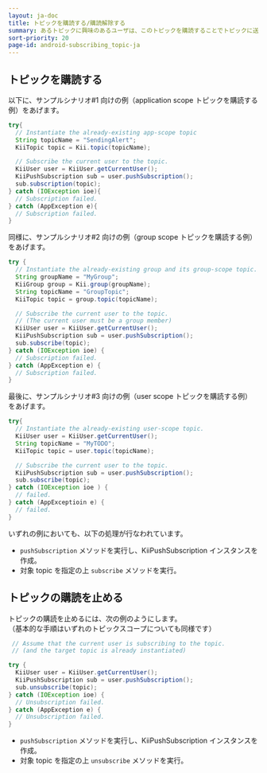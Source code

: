 ```yaml
---
layout: ja-doc
title: トピックを購読する/購読解除する
summary: あるトピックに興味のあるユーザは、このトピックを購読することでトピックに送信されたプッシュメッセージを受け取ることができるようになります。また、トピックの購読を止めることで、プッシュメッセージの受信を止めることができます。
sort-priority: 20
page-id: android-subscribing_topic-ja
---
```

## トピックを購読する

以下に、サンプルシナリオ#1 向けの例（application scope トピックを購読する例）をあげます。

```java
try{
  // Instantiate the already-existing app-scope topic
  String topicName = "SendingAlert";
  KiiTopic topic = Kii.topic(topicName);

  // Subscribe the current user to the topic.
  KiiUser user = KiiUser.getCurrentUser();
  KiiPushSubscription sub = user.pushSubscription();
  sub.subscription(topic);
} catch (IOException ioe){
  // Subscription failed.
} catch (AppException e){
  // Subscription failed.
}
```

同様に、サンプルシナリオ#2 向けの例（group scope トピックを購読する例）をあげます。

```java
try {
  // Instantiate the already-existing group and its group-scope topic.
  String groupName = "MyGroup";
  KiiGroup group = Kii.group(groupName);
  String topicName = "GroupTopic";
  KiiTopic topic = group.topic(topicName);

  // Subscribe the current user to the topic.
  // (The current user must be a group member)
  KiiUser user = KiiUser.getCurrentUser();
  KiiPushSubscription sub = user.pushSubscription();
  sub.subscribe(topic);
} catch (IOException ioe) {
  // Subscription failed.
} catch (AppException e) {
  // Subscription failed.
}
```

最後に、サンプルシナリオ#3 向けの例（user scope トピックを購読する例）をあげます。

```java
try{
  // Instantiate the already-existing user-scope topic.
  KiiUser user = KiiUser.getCurrentUser();
  String topicName = "MyTODO";
  KiiTopic topic = user.topic(topicName);

  // Subscribe the current user to the topic.
  KiiPushSubscription sub = user.pushSubscription();
  sub.subscribe(topic);
} catch (IOException ioe ) {
  // failed.
} catch (AppExceptioin e) {
  // failed.
}
```

いずれの例においても、以下の処理が行なわれています。

 * `pushSubscription` メソッドを実行し、KiiPushSubscription インスタンスを作成。
 * 対象 topic を指定の上 `subscribe` メソッドを実行。


## トピックの購読を止める

トピックの購読を止めるには、次の例のようにします。  
（基本的な手順はいずれのトピックスコープについても同様です）

```java
 // Assume that the current user is subscribing to the topic.
 // (and the target topic is already instantiated)

try {
  KiiUser user = KiiUser.getCurrentUser();
  KiiPushSubscription sub = user.pushSubscription();
  sub.unsubscribe(topic);
} catch (IOException ioe) {
  // Unsubscription failed.
} catch (AppException e) {
  // Unsubscription failed.
}
```

 * `pushSubscription` メソッドを実行し、KiiPushSubscription インスタンスを作成。
 * 対象 topic を指定の上 `unsubscribe` メソッドを実行。



